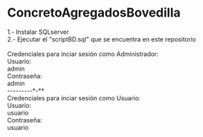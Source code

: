 # ConcretoAgregadosBovedilla
1.- Instalar SQLserver<br>
2.- Ejecutar el "scriptBD.sql" que se encuentra en este repositorio<br>
<br>
Credenciales para inciar sesión como Administrador:<br>
Usuario:<br>
admin<br>
Contraseña:<br>
admin<br>
*-*-*-*-*-*-*--*-*-**<br>
Credenciales para inciar sesión como Usuario:<br>
Usuario:<br>
usuario<br>
Contraseña:<br>
usuario<br>


